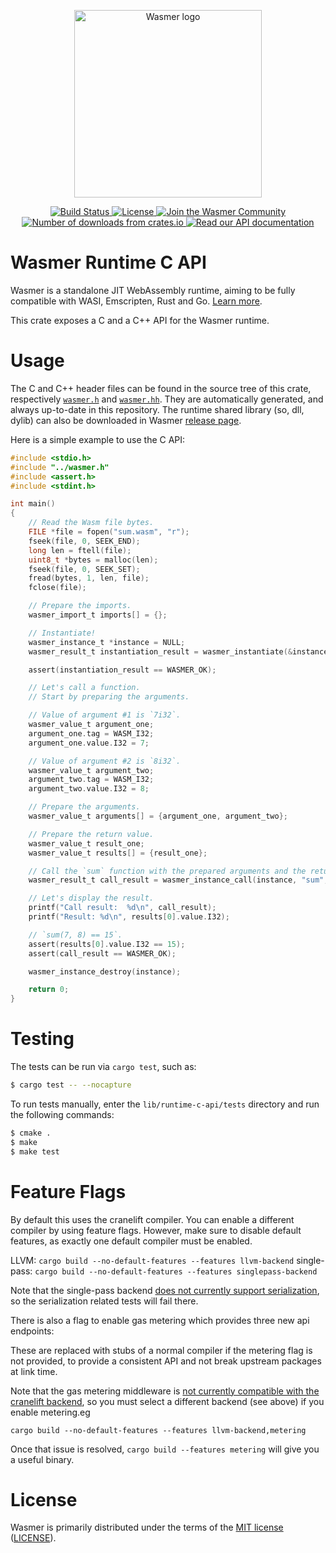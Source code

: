 <p align="center">
  <a href="https://wasmer.io" target="_blank" rel="noopener noreferrer">
    <img width="300" src="https://raw.githubusercontent.com/wasmerio/wasmer/master/logo.png" alt="Wasmer logo">
  </a>
</p>

<p align="center">
  <a href="https://dev.azure.com/wasmerio/wasmer/_build/latest?definitionId=3&branchName=master">
    <img src="https://img.shields.io/azure-devops/build/wasmerio/wasmer/3.svg?style=flat-square" alt="Build Status">
  </a>
  <a href="https://github.com/wasmerio/wasmer/blob/master/LICENSE">
    <img src="https://img.shields.io/github/license/wasmerio/wasmer.svg?style=flat-square" alt="License">
  </a>
  <a href="https://spectrum.chat/wasmer">
    <img src="https://withspectrum.github.io/badge/badge.svg" alt="Join the Wasmer Community">
  </a>
  <a href="https://crates.io/crates/wasmer-runtime-c-api">
    <img src="https://img.shields.io/crates/d/wasmer-runtime-c-api.svg?style=flat-square" alt="Number of downloads from crates.io">
  </a>
  <a href="https://docs.rs/wasmer-runtime-c-api">
    <img src="https://docs.rs/wasmer-runtime-c-api/badge.svg" alt="Read our API documentation">
  </a>
</p>

# Wasmer Runtime C API

Wasmer is a standalone JIT WebAssembly runtime, aiming to be fully
compatible with WASI, Emscripten, Rust and Go. [Learn
more](https://github.com/wasmerio/wasmer).

This crate exposes a C and a C++ API for the Wasmer runtime.

# Usage

The C and C++ header files can be found in the source tree of this
crate, respectively [`wasmer.h`][wasmer_h] and
[`wasmer.hh`][wasmer_hh]. They are automatically generated, and always
up-to-date in this repository.
The runtime shared library (so, dll, dylib) can also be downloaded in Wasmer [release page](https://github.com/wasmerio/wasmer/releases).

Here is a simple example to use the C API:

```c
#include <stdio.h>
#include "../wasmer.h"
#include <assert.h>
#include <stdint.h>

int main()
{
    // Read the Wasm file bytes.
    FILE *file = fopen("sum.wasm", "r");
    fseek(file, 0, SEEK_END);
    long len = ftell(file);
    uint8_t *bytes = malloc(len);
    fseek(file, 0, SEEK_SET);
    fread(bytes, 1, len, file);
    fclose(file);

    // Prepare the imports.
    wasmer_import_t imports[] = {};

    // Instantiate!
    wasmer_instance_t *instance = NULL;
    wasmer_result_t instantiation_result = wasmer_instantiate(&instance, bytes, len, imports, 0);

    assert(instantiation_result == WASMER_OK);

    // Let's call a function.
    // Start by preparing the arguments.

    // Value of argument #1 is `7i32`.
    wasmer_value_t argument_one;
    argument_one.tag = WASM_I32;
    argument_one.value.I32 = 7;

    // Value of argument #2 is `8i32`.
    wasmer_value_t argument_two;
    argument_two.tag = WASM_I32;
    argument_two.value.I32 = 8;

    // Prepare the arguments.
    wasmer_value_t arguments[] = {argument_one, argument_two};

    // Prepare the return value.
    wasmer_value_t result_one;
    wasmer_value_t results[] = {result_one};

    // Call the `sum` function with the prepared arguments and the return value.
    wasmer_result_t call_result = wasmer_instance_call(instance, "sum", arguments, 2, results, 1);

    // Let's display the result.
    printf("Call result:  %d\n", call_result);
    printf("Result: %d\n", results[0].value.I32);

    // `sum(7, 8) == 15`.
    assert(results[0].value.I32 == 15);
    assert(call_result == WASMER_OK);

    wasmer_instance_destroy(instance);

    return 0;
}
```

# Testing

The tests can be run via `cargo test`, such as:

```sh
$ cargo test -- --nocapture
```

To run tests manually, enter the `lib/runtime-c-api/tests` directory
and run the following commands:

```sh
$ cmake .
$ make
$ make test
```

# Feature Flags

By default this uses the cranelift compiler. You can enable a different compiler
by using feature flags. However, make sure to disable default features, as exactly
one default compiler must be enabled.

LLVM: `cargo build --no-default-features --features llvm-backend`
single-pass: `cargo build --no-default-features --features singlepass-backend`

Note that the single-pass backend 
[does not currently support serialization](https://github.com/wasmerio/wasmer/issues/811),
so the serialization related tests will fail there.

There is also a flag to enable gas metering which provides three new api endpoints:

These are replaced with stubs of a normal compiler if the metering flag is not provided, 
to provide a consistent API and not break upstream packages at link time.

Note that the gas metering middleware is 
[not currently compatible with the cranelift backend](https://github.com/wasmerio/wasmer/issues/819),
so you must select a different backend (see above) if you enable metering.eg

`cargo build --no-default-features --features llvm-backend,metering`

Once that issue is resolved, `cargo build --features metering` will give you a useful binary.

# License

Wasmer is primarily distributed under the terms of the [MIT
license][mit-license] ([LICENSE][license]).


[wasmer_h]: ./wasmer.h
[wasmer_hh]: ./wasmer.hh
[mit-license]: http://opensource.org/licenses/MIT
[license]: https://github.com/wasmerio/wasmer/blob/master/LICENSE
